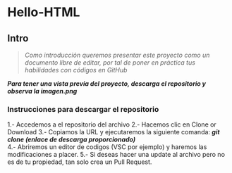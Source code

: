 # Hello-HTML

## Intro

 > *Como introducción queremos presentar este proyecto como un documento libre de editar, por tal de poner en práctica tus habilidades con códigos en GitHub*

***Para tener una vista previa del proyecto, descarga el repositorio y observa la imagen.png***

### Instrucciones para descargar el repositorio
1.- Accedemos a el repositorio del archivo
2.- Hacemos clic en Clone or Download
3.- Copiamos la URL y ejecutaremos la siguiente comanda:
    ***git clone (enlace de descarga proporcionado)***    
4.- Abriremos un editor de codigos (VSC por ejemplo) y haremos las modificaciones a placer.
5.- Si deseas hacer una update al archivo pero no es de tu propiedad, tan solo crea un Pull Request.
